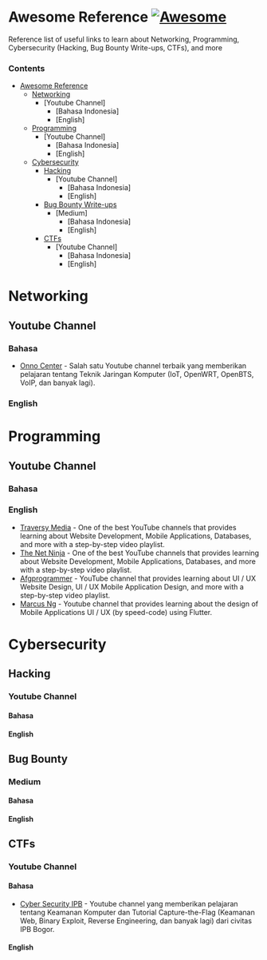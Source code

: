 # Awesome Reference [![Awesome](https://cdn.rawgit.com/sindresorhus/awesome/d7305f38d29fed78fa85652e3a63e154dd8e8829/media/badge.svg)](https://github.com/sindresorhus/awesome)
 Reference list of useful links to learn about Networking, Programming, Cybersecurity (Hacking, Bug Bounty Write-ups, CTFs), and more

### Contents

- [Awesome Reference](#awesome-reference)
  - [Networking](#networking)
    - [Youtube Channel]
      - [Bahasa Indonesia]
      - [English]
  - [Programming](#programming)
    - [Youtube Channel]
      - [Bahasa Indonesia]
      - [English]
  - [Cybersecurity](#cybersecurity)
    - [Hacking](#hacking)
      - [Youtube Channel]
        - [Bahasa Indonesia]
        - [English]
    - [Bug Bounty Write-ups](#bug-bounty)
      - [Medium]
        - [Bahasa Indonesia]
        - [English]
    - [CTFs](#ctfs)
      - [Youtube Channel]
        - [Bahasa Indonesia]
        - [English]
      

# Networking

## Youtube Channel

### Bahasa

- [Onno Center](https://www.youtube.com/channel/UCvYfBQdMzsWTbNAsgJEC7Ig) - Salah satu Youtube channel terbaik yang memberikan pelajaran tentang Teknik Jaringan Komputer (IoT, OpenWRT, OpenBTS, VoIP, dan banyak lagi).

### English

# Programming

## Youtube Channel

### Bahasa

### English

- [Traversy Media](https://www.youtube.com/user/TechGuyWeb) - One of the best YouTube channels that provides learning about Website Development, Mobile Applications, Databases, and more with a step-by-step video playlist.
- [The Net Ninja](https://www.youtube.com/channel/UCW5YeuERMmlnqo4oq8vwUpg) - One of the best YouTube channels that provides learning about Website Development, Mobile Applications, Databases, and more with a step-by-step video playlist.
- [Afgprogrammer](https://www.youtube.com/channel/UCuXm84E6yWF0dIKmwvwc9sQ) - YouTube channel that provides learning about UI / UX Website Design, UI / UX Mobile Application Design, and more with a step-by-step video playlist.
- [Marcus Ng](https://www.youtube.com/channel/UC6Dy0rQ6zDnQuHQ1EeErGUA) - Youtube channel that provides learning about the design of Mobile Applications UI / UX (by speed-code) using Flutter.

# Cybersecurity

## Hacking

### Youtube Channel

#### Bahasa

#### English

## Bug Bounty

### Medium

#### Bahasa

#### English

## CTFs

### Youtube Channel

#### Bahasa

- [Cyber Security IPB](https://www.youtube.com/channel/UCH6CPf10u9uQu3w1DRhOliw) - Youtube channel yang memberikan pelajaran tentang Keamanan Komputer dan Tutorial Capture-the-Flag (Keamanan Web, Binary Exploit, Reverse Engineering, dan banyak lagi) dari civitas IPB Bogor.

#### English
